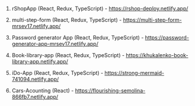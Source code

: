 
1) rShopApp (React, Redux, TypeScript) - https://rshop-deploy.netlify.app/

2) multi-step-form (React, Redux, TypeScript) - https://multi-step-form-mrsev17.netlify.app/

3) Password generator App (React, Redux, TypeScript) - https://password-generator-app-mrsev17.netlify.app/

4) Book-library-app (React, Redux, TypeScript) - https://khukalenko-book-library-app.netlify.app/

5) iDo-App (React, Redux, TypeScript) - https://strong-mermaid-741094.netlify.app/

6) Cars-Acounting (React) - https://flourishing-semolina-866fb7.netlify.app/
